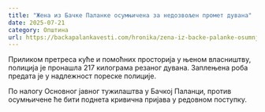 ```yaml
---
title: "Жена из Бачке Паланке осумњичена за недозвољен промет дувана"
date: 2025-07-21
category: Општина
url: https://backapalankavesti.com/hronika/zena-iz-backe-palanke-osumnjicena-za-nedozvoljen-promet-duvana/
---
```


Приликом претреса куће и помоћних просторија у њеном власништву, полиција је пронашла 217 килограма резаног дувана. Заплењена роба предата је у надлежност пореске полиције.

По налогу Основног јавног тужилаштва у Бачкој Паланци, против осумњичене ће бити поднета кривична пријава у редовном поступку.
